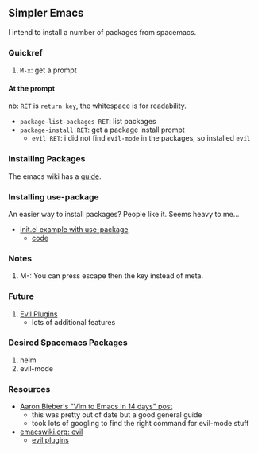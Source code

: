 ## Simpler Emacs

I intend to install a number of packages from spacemacs.



### Quickref

1. `M-x`: get a prompt

#### At the prompt

nb: `RET` is `return key`, the whitespace is for readability.

- `package-list-packages RET`: list packages
- `package-install RET`: get a package install prompt
    - `evil RET`: i did not find `evil-mode` in the packages, so installed `evil`

### Installing Packages

The emacs wiki has a [guide](https://www.emacswiki.org/emacs/InstallingPackages).

### Installing use-package

An easier way to install packages? People like it. Seems heavy to me...

- [init.el example with use-package](http://cachestocaches.com/2015/8/getting-started-use-package/)
    - [code](https://github.com/CachesToCaches/getting_started_with_use_package/blob/master/init-use-package.el)

### Notes

1. M-<key>: You can press escape then the key instead of meta.


### Future

1. [Evil Plugins](https://www.emacswiki.org/emacs/Evil#toc6)
    - lots of additional features


### Desired Spacemacs Packages

1. helm
2. evil-mode

### Resources

- [Aaron Bieber's "Vim to Emacs in 14 days" post](https://blog.aaronbieber.com/2015/05/24/from-vim-to-emacs-in-fourteen-days.html)
    - this was pretty out of date but a good general guide
    - took lots of googling to find the right command for evil-mode stuff
- [emacswiki.org: evil](https://www.emacswiki.org/emacs/Evil)
    - [evil plugins](https://www.emacswiki.org/emacs/evil#toc6)
